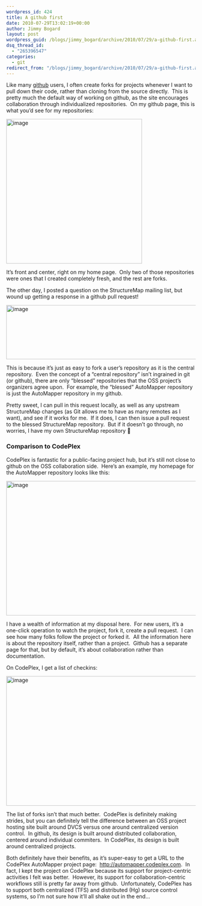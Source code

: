 ```yaml
---
wordpress_id: 424
title: A github first
date: 2010-07-29T13:02:19+00:00
author: Jimmy Bogard
layout: post
wordpress_guid: /blogs/jimmy_bogard/archive/2010/07/29/a-github-first.aspx
dsq_thread_id:
  - "265396547"
categories:
  - git
redirect_from: "/blogs/jimmy_bogard/archive/2010/07/29/a-github-first.aspx/"
---
```

Like many [github](https://github.com/) users, I often create forks for projects whenever I want to pull down their code, rather than cloning from the source directly.&#160; This is pretty much the default way of working on github, as the site encourages collaboration through individualized repositories.&#160; On my github page, this is what you’d see for my repositories:

[<img style="border-bottom: 0px;border-left: 0px;border-top: 0px;border-right: 0px" border="0" alt="image" src="http://lostechies.com/content/jimmybogard/uploads/2011/03/image_thumb_74F0FC8A.png" width="361" height="384" />](http://lostechies.com/content/jimmybogard/uploads/2011/03/image_6EAA25FC.png) 

It’s front and center, right on my home page.&#160; Only two of those repositories were ones that I created completely fresh, and the rest are forks.

The other day, I posted a question on the StructureMap mailing list, but wound up getting a response in a github pull request!

[<img style="border-bottom: 0px;border-left: 0px;border-top: 0px;border-right: 0px" border="0" alt="image" src="http://lostechies.com/content/jimmybogard/uploads/2011/03/image_thumb_45BF10F3.png" width="608" height="144" />](http://lostechies.com/content/jimmybogard/uploads/2011/03/image_664650A5.png) 

This is because it’s just as easy to fork a user’s repository as it is the central repository.&#160; Even the concept of a “central repository” isn’t ingrained in git (or github), there are only “blessed” repositories that the OSS project’s organizers agree upon.&#160; For example, the “blessed” AutoMapper repository is just the AutoMapper repository in my github.

Pretty sweet, I can pull in this request locally, as well as any upstream StructureMap changes (as Git allows me to have as many remotes as I want), and see if it works for me.&#160; If it does, I can then issue a pull request to the blessed StructureMap repository.&#160; But if it doesn’t go through, no worries, I have my own StructureMap repository 🙂

### </p> 

### Comparison to CodePlex

CodePlex is fantastic for a public-facing project hub, but it’s still not close to github on the OSS collaboration side.&#160; Here’s an example, my homepage for the AutoMapper repository looks like this:

[<img style="border-bottom: 0px;border-left: 0px;border-top: 0px;border-right: 0px" border="0" alt="image" src="http://lostechies.com/content/jimmybogard/uploads/2011/03/image_thumb_1D402EDF.png" width="972" height="357" />](http://lostechies.com/content/jimmybogard/uploads/2011/03/image_2537D141.png) 

I have a wealth of information at my disposal here.&#160; For new users, it’s a one-click operation to watch the project, fork it, create a pull request.&#160; I can see how many folks follow the project or forked it.&#160; All the information here is about the repository itself, rather than a project.&#160; Github has a separate page for that, but by default, it’s about collaboration rather than documentation.

On CodePlex, I get a list of checkins:

[<img style="border-bottom: 0px;border-left: 0px;border-top: 0px;border-right: 0px" border="0" alt="image" src="http://lostechies.com/content/jimmybogard/uploads/2011/03/image_thumb_3014B289.png" width="655" height="344" />](http://lostechies.com/content/jimmybogard/uploads/2011/03/image_036BF8B0.png) 

The list of forks isn’t that much better.&#160; CodePlex is definitely making strides, but you can definitely tell the difference between an OSS project hosting site built around DVCS versus one around centralized version control.&#160; In github, its design is built around distributed collaboration, centered around individual commiters.&#160; In CodePlex, its design is built around centralized projects.

Both definitely have their benefits, as it’s super-easy to get a URL to the CodePlex AutoMapper project page:&#160; <http://automapper.codeplex.com>.&#160; In fact, I kept the project on CodePlex because its support for project-centric activities I felt was better.&#160; However, its support for collaboration-centric workflows still is pretty far away from github.&#160; Unfortunately, CodePlex has to support both centralized (TFS) and distributed (Hg) source control systems, so I’m not sure how it’ll all shake out in the end…